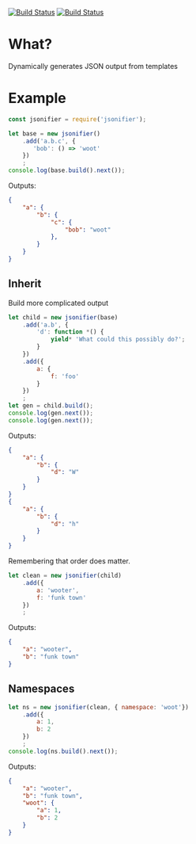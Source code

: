 [![Build Status](https://travis-ci.org/blakef/jsonifier.svg?branch=master)](https://travis-ci.org/blakef/jsonifier)
[![Build Status](https://travis-ci.org/blakef/jsonifier.svg?branch=develop)](https://travis-ci.org/blakef/jsonifier)

# What?
Dynamically generates JSON output from templates

# Example

```javascript
const jsonifier = require('jsonifier');

let base = new jsonifier()
    .add('a.b.c', {
       'bob': () => 'woot'
    })
    ;
console.log(base.build().next());
```

Outputs:

```json
{
    "a": {
        "b": {
            "c": {
                "bob": "woot"
            },
        }
    }
}
```

## Inherit

Build more complicated output

```javascript
let child = new jsonifier(base)
    .add('a.b', {
        'd': function *() {
            yield* 'What could this possibly do?';
        }
    })
    .add({
        a: {
            f: 'foo'
        }
    })
    ;
let gen = child.build();
console.log(gen.next());
console.log(gen.next());
```

Outputs:

```json
{
    "a": {
        "b": {
            "d": "W"
        }
    }
}
{
    "a": {
        "b": {
            "d": "h"
        }
    }
}
```

Remembering that order does matter.

```javascript
let clean = new jsonifier(child)
    .add({
        a: 'wooter',
        f: 'funk town'
    })
    ;
```

Outputs:

```json
{
    "a": "wooter",
    "b": "funk town"
}
```

## Namespaces

```javascript
let ns = new jsonifier(clean, { namespace: 'woot'})
    .add({
        a: 1,
        b: 2
    })
    ;
console.log(ns.build().next());
```

Outputs:

```json
{
    "a": "wooter",
    "b": "funk town",
    "woot": {
        "a": 1,
        "b": 2
    }
}
```

